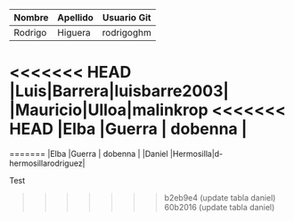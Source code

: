 |Nombre|Apellido|Usuario Git|
|-------|--------|------------|
|Rodrigo|Higuera|rodrigoghm|
<<<<<<< HEAD
|Luis|Barrera|luisbarre2003|
|Mauricio|Ulloa|malinkrop
<<<<<<< HEAD
|Elba   |Guerra | dobenna  |
=======
=======
|Elba   |Guerra | dobenna  |
|Daniel |Hermosilla|d-hermosillarodriguez|

Test
>>>>>>> b2eb9e4 (update tabla daniel)
>>>>>>> 60b2016 (update tabla daniel)
